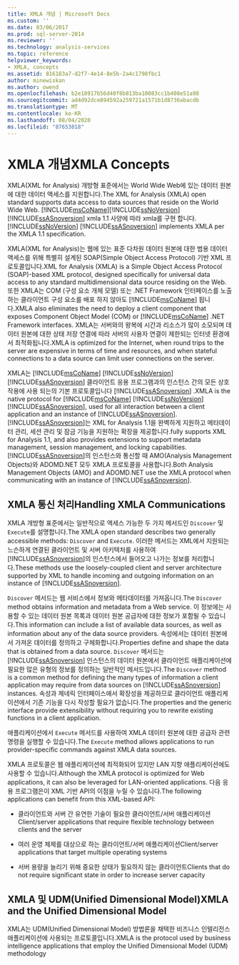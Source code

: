 ```yaml
---
title: XMLA 개념 | Microsoft Docs
ms.custom: ''
ms.date: 03/06/2017
ms.prod: sql-server-2014
ms.reviewer: ''
ms.technology: analysis-services
ms.topic: reference
helpviewer_keywords:
- XMLA, concepts
ms.assetid: 816183a7-d2f7-4e14-8e5b-2a4c1798fbc1
author: minewiskan
ms.author: owend
ms.openlocfilehash: b2e18917b56d40f8b813ba10083cc1b408e51a98
ms.sourcegitcommit: ad4d92dce894592a259721a1571b1d8736abacdb
ms.translationtype: MT
ms.contentlocale: ko-KR
ms.lasthandoff: 08/04/2020
ms.locfileid: "87653018"
---
```

# <a name="xmla-concepts"></a><span data-ttu-id="079a2-102">XMLA 개념</span><span class="sxs-lookup"><span data-stu-id="079a2-102">XMLA Concepts</span></span>
  <span data-ttu-id="079a2-103">XMLA(XML for Analysis) 개방형 표준에서는 World Wide Web에 있는 데이터 원본에 대한 데이터 액세스를 지원합니다.</span><span class="sxs-lookup"><span data-stu-id="079a2-103">The XML for Analysis (XMLA) open standard supports data access to data sources that reside on the World Wide Web.</span></span> [!INCLUDE[msCoName](../../../includes/msconame-md.md)]<span data-ttu-id="079a2-104">[!INCLUDE[ssNoVersion](../../../includes/ssnoversion-md.md)] [!INCLUDE[ssASnoversion](../../../includes/ssasnoversion-md.md)] xmla 1.1 사양에 따라 xmla를 구현 합니다.</span><span class="sxs-lookup"><span data-stu-id="079a2-104">[!INCLUDE[ssNoVersion](../../../includes/ssnoversion-md.md)] [!INCLUDE[ssASnoversion](../../../includes/ssasnoversion-md.md)] implements XMLA per the XMLA 1.1 specification.</span></span>  
  
 <span data-ttu-id="079a2-105">XMLA(XML for Analysis)는 웹에 있는 표준 다차원 데이터 원본에 대한 범용 데이터 액세스를 위해 특별히 설계된 SOAP(Simple Object Access Protocol) 기반 XML 프로토콜입니다.</span><span class="sxs-lookup"><span data-stu-id="079a2-105">XML for Analysis (XMLA) is a Simple Object Access Protocol (SOAP)-based XML protocol, designed specifically for universal data access to any standard multidimensional data source residing on the Web.</span></span> <span data-ttu-id="079a2-106">또한 XMLA는 COM (구성 요소 개체 모델) 또는 .NET Framework 인터페이스를 노출 하는 클라이언트 구성 요소를 배포 하지 않아도 [!INCLUDE[msCoName](../../../includes/msconame-md.md)] 됩니다.</span><span class="sxs-lookup"><span data-stu-id="079a2-106">XMLA also eliminates the need to deploy a client component that exposes Component Object Model (COM) or [!INCLUDE[msCoName](../../../includes/msconame-md.md)] .NET Framework interfaces.</span></span> <span data-ttu-id="079a2-107">XMLA는 서버와의 왕복에 시간과 리소스가 많이 소모되며 데이터 원본에 대한 상태 저장 연결에 따라 서버의 사용자 연결이 제한되는 인터넷 환경에서 최적화됩니다.</span><span class="sxs-lookup"><span data-stu-id="079a2-107">XMLA is optimized for the Internet, when round trips to the server are expensive in terms of time and resources, and when stateful connections to a data source can limit user connections on the server.</span></span>  
  
 <span data-ttu-id="079a2-108">XMLA는 [!INCLUDE[msCoName](../../../includes/msconame-md.md)] [!INCLUDE[ssNoVersion](../../../includes/ssnoversion-md.md)] [!INCLUDE[ssASnoversion](../../../includes/ssasnoversion-md.md)] 클라이언트 응용 프로그램과의 인스턴스 간의 모든 상호 작용에 사용 되는의 기본 프로토콜입니다 [!INCLUDE[ssASnoversion](../../../includes/ssasnoversion-md.md)] .</span><span class="sxs-lookup"><span data-stu-id="079a2-108">XMLA is the native protocol for [!INCLUDE[msCoName](../../../includes/msconame-md.md)] [!INCLUDE[ssNoVersion](../../../includes/ssnoversion-md.md)] [!INCLUDE[ssASnoversion](../../../includes/ssasnoversion-md.md)], used for all interaction between a client application and an instance of [!INCLUDE[ssASnoversion](../../../includes/ssasnoversion-md.md)].</span></span> [!INCLUDE[ssASnoversion](../../../includes/ssasnoversion-md.md)]<span data-ttu-id="079a2-109">는 XML for Analysis 1.1을 완벽하게 지원하고 메타데이터 관리, 세션 관리 및 잠금 기능을 지원하는 확장을 제공합니다.</span><span class="sxs-lookup"><span data-stu-id="079a2-109">fully supports XML for Analysis 1.1, and also provides extensions to support metadata management, session management, and locking capabilities.</span></span> <span data-ttu-id="079a2-110">[!INCLUDE[ssASnoversion](../../../includes/ssasnoversion-md.md)]의 인스턴스와 통신할 때 AMO(Analysis Management Objects)와 ADOMD.NET 모두 XMLA 프로토콜을 사용합니다.</span><span class="sxs-lookup"><span data-stu-id="079a2-110">Both Analysis Management Objects (AMO) and ADOMD.NET use the XMLA protocol when communicating with an instance of [!INCLUDE[ssASnoversion](../../../includes/ssasnoversion-md.md)].</span></span>  
  
## <a name="handling-xmla-communications"></a><span data-ttu-id="079a2-111">XMLA 통신 처리</span><span class="sxs-lookup"><span data-stu-id="079a2-111">Handling XMLA Communications</span></span>  
 <span data-ttu-id="079a2-112">XMLA 개방형 표준에서는 일반적으로 액세스 가능한 두 가지 메서드인 `Discover` 및 `Execute`를 설명합니다.</span><span class="sxs-lookup"><span data-stu-id="079a2-112">The XMLA open standard describes two generally accessible methods: `Discover` and `Execute`.</span></span> <span data-ttu-id="079a2-113">이러한 메서드는 XML에서 지원되는 느슨하게 연결된 클라이언트 및 서버 아키텍처를 사용하여 [!INCLUDE[ssASnoversion](../../../includes/ssasnoversion-md.md)]의 인스턴스에서 들어오고 나가는 정보를 처리합니다.</span><span class="sxs-lookup"><span data-stu-id="079a2-113">These methods use the loosely-coupled client and server architecture supported by XML to handle incoming and outgoing information on an instance of [!INCLUDE[ssASnoversion](../../../includes/ssasnoversion-md.md)].</span></span>  
  
 <span data-ttu-id="079a2-114">`Discover` 메서드는 웹 서비스에서 정보와 메타데이터를 가져옵니다.</span><span class="sxs-lookup"><span data-stu-id="079a2-114">The `Discover` method obtains information and metadata from a Web service.</span></span> <span data-ttu-id="079a2-115">이 정보에는 사용할 수 있는 데이터 원본 목록과 데이터 원본 공급자에 대한 정보가 포함될 수 있습니다.</span><span class="sxs-lookup"><span data-stu-id="079a2-115">This information can include a list of available data sources, as well as information about any of the data source providers.</span></span> <span data-ttu-id="079a2-116">속성에서는 데이터 원본에서 가져온 데이터를 정의하고 구체화합니다.</span><span class="sxs-lookup"><span data-stu-id="079a2-116">Properties define and shape the data that is obtained from a data source.</span></span> <span data-ttu-id="079a2-117">`Discover` 메서드는 [!INCLUDE[ssASnoversion](../../../includes/ssasnoversion-md.md)] 인스턴스의 데이터 원본에서 클라이언트 애플리케이션에 필요한 많은 유형의 정보를 정의하는 일반적인 메서드입니다.</span><span class="sxs-lookup"><span data-stu-id="079a2-117">The `Discover` method is a common method for defining the many types of information a client application may require from data sources on [!INCLUDE[ssASnoversion](../../../includes/ssasnoversion-md.md)] instances.</span></span> <span data-ttu-id="079a2-118">속성과 제네릭 인터페이스에서 확장성을 제공하므로 클라이언트 애플리케이션에서 기존 기능을 다시 작성할 필요가 없습니다.</span><span class="sxs-lookup"><span data-stu-id="079a2-118">The properties and the generic interface provide extensibility without requiring you to rewrite existing functions in a client application.</span></span>  
  
 <span data-ttu-id="079a2-119">애플리케이션에서 `Execute` 메서드를 사용하여 XMLA 데이터 원본에 대한 공급자 관련 명령을 실행할 수 있습니다.</span><span class="sxs-lookup"><span data-stu-id="079a2-119">The `Execute` method allows applications to run provider-specific commands against XMLA data sources.</span></span>  
  
 <span data-ttu-id="079a2-120">XMLA 프로토콜은 웹 애플리케이션에 최적화되어 있지만 LAN 지향 애플리케이션에도 사용할 수 있습니다.</span><span class="sxs-lookup"><span data-stu-id="079a2-120">Although the XMLA protocol is optimized for Web applications, it can also be leveraged for LAN-oriented applications.</span></span> <span data-ttu-id="079a2-121">다음 응용 프로그램은이 XML 기반 API의 이점을 누릴 수 있습니다.</span><span class="sxs-lookup"><span data-stu-id="079a2-121">The following applications can benefit from this XML-based API:</span></span>  
  
-   <span data-ttu-id="079a2-122">클라이언트와 서버 간 유연한 기술이 필요한 클라이언트/서버 애플리케이션</span><span class="sxs-lookup"><span data-stu-id="079a2-122">Client/server applications that require flexible technology between clients and the server</span></span>  
  
-   <span data-ttu-id="079a2-123">여러 운영 체제를 대상으로 하는 클라이언트/서버 애플리케이션</span><span class="sxs-lookup"><span data-stu-id="079a2-123">Client/server applications that target multiple operating systems</span></span>  
  
-   <span data-ttu-id="079a2-124">서버 용량을 늘리기 위해 중요한 상태가 필요하지 않는 클라이언트</span><span class="sxs-lookup"><span data-stu-id="079a2-124">Clients that do not require significant state in order to increase server capacity</span></span>  
  
## <a name="xmla-and-the-unified-dimensional-model"></a><span data-ttu-id="079a2-125">XMLA 및 UDM(Unified Dimensional Model)</span><span class="sxs-lookup"><span data-stu-id="079a2-125">XMLA and the Unified Dimensional Model</span></span>  
 <span data-ttu-id="079a2-126">XMLA는 UDM(Unified Dimensional Model) 방법론을 채택한 비즈니스 인텔리전스 애플리케이션에 사용되는 프로토콜입니다.</span><span class="sxs-lookup"><span data-stu-id="079a2-126">XMLA is the protocol used by business intelligence applications that employ the Unified Dimensional Model (UDM) methodology</span></span>  
  
  

